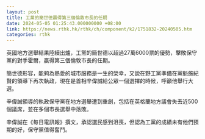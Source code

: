 ```yaml
---
layout: post
title: 工黨的簡世德贏得第三個倫敦市長的任期
date: 2024-05-05 01:25:43.000000000 +08:00
link: https://news.rthk.hk/rthk/ch/component/k2/1751832-20240505.htm
categories: rthk
---
```


英國地方選舉結果陸續出爐，工黨的簡世德以超過27萬6000票的優勢，擊敗保守黨的對手霍爾，贏得第三個倫敦市長的任期。

簡世德形容，能夠為熱愛的城市服務是一生的榮幸，又說在野工黨準備在黨魁施紀賢的領導下再次執政，現在是首相辛偉誠給公眾一個選擇的時候，呼籲他舉行大選。

辛偉誠領導的執政保守黨在地方選舉遭到重創，包括在英格蘭地方議會失去近500個議席，並在多個市長選舉中落敗。

辛偉誠在《每日電訊報》撰文，承認選民感到沮喪，但認為工黨的成績未有他們預期的好，保守黨值得奮鬥。
